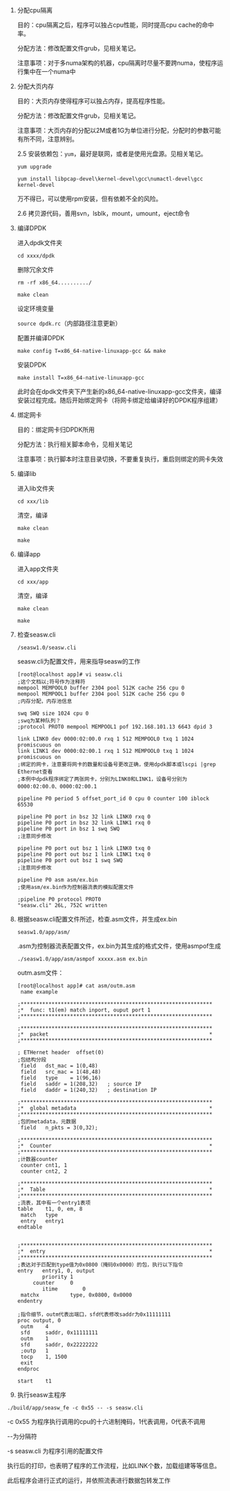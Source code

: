 1. 分配cpu隔离

   目的：cpu隔离之后，程序可以独占cpu性能，同时提高cpu cache的命中率。

   分配方法：修改配置文件grub，见相关笔记。

   注意事项：对于多numa架构的机器，cpu隔离时尽量不要跨numa，使程序运行集中在一个numa中

2. 分配大页内存

   目的：大页内存使得程序可以独占内存，提高程序性能。

   分配方法：修改配置文件grub，见相关笔记。

   注意事项：大页内存的分配以2M或者1G为单位进行分配，分配时的参数可能有所不同，注意辨别。

   2.5 安装依赖包：`yum`，最好是联网，或者是使用光盘源。见相关笔记。

   `yum upgrade`

   `yum install libpcap-devel\kernel-devel\gcc\numactl-devel\gcc kernel-devel`

   万不得已，可以使用rpm安装，但有依赖不全的风险。

   2.6 拷贝源代码，善用svn，lsblk，mount，umount，eject命令

3. 编译DPDK

   进入dpdk文件夹

   `cd xxxx/dpdk`

   删除冗余文件

   `rm -rf x86_64........../`

   `make clean`

   设定环境变量

   `source dpdk.rc`（内部路径注意更新）

   配置并编译DPDK

   `make config T=x86_64-native-linuxapp-gcc && make`

   安装DPDK

   `make install T=x86_64-native-linuxapp-gcc`

   此时会在dpdk文件夹下产生新的x86_64-native-linuxapp-gcc文件夹，编译安装过程完成。随后开始绑定网卡（将网卡绑定给编译好的DPDK程序组建）

3. 绑定网卡

   目的：绑定网卡归DPDK所用

   分配方法：执行相关脚本命令，见相关笔记

   注意事项：执行脚本时注意目录切换，不要重复执行，重启则绑定的网卡失效

4. 编译lib

   进入lib文件夹

   `cd xxx/lib`

   清空，编译

   `make clean`

   `make`

5. 编译app

   进入app文件夹

   `cd xxx/app`

   清空，编译

   `make clean`

   `make`

6. 检查seasw.cli

   `/seasw1.0/seasw.cli`

   seasw.cli为配置文件，用来指导seasw的工作

   ```
   [root@localhost app]# vi seasw.cli 
   ;这个文档以;符号作为注释符
   mempool MEMPOOL0 buffer 2304 pool 512K cache 256 cpu 0
   mempool MEMPOOL1 buffer 2304 pool 512K cache 256 cpu 0
   ;内存分配，内存池信息
   
   swq SWQ size 1024 cpu 0
   ;swq为某种队列？
   ;protocol PROT0 mempool MEMPOOL1 pof 192.168.101.13 6643 dpid 3
   
   link LINK0 dev 0000:02:00.0 rxq 1 512 MEMPOOL0 txq 1 1024 promiscuous on
   link LINK1 dev 0000:02:00.1 rxq 1 512 MEMPOOL0 txq 1 1024 promiscuous on
   ;绑定的网卡，注意要将网卡的数量和设备号更改正确，使用dpdk脚本或lscpi |grep Ethernet查看
   ;本例中dpdk程序绑定了两张网卡，分别为LINK0和LINK1，设备号分别为0000:02:00.0、0000:02:00.1
   
   pipeline P0 period 5 offset_port_id 0 cpu 0 counter 100 iblock 65530
   
   pipeline P0 port in bsz 32 link LINK0 rxq 0
   pipeline P0 port in bsz 32 link LINK1 rxq 0
   pipeline P0 port in bsz 1 swq SWQ
   ;注意同步修改
   
   pipeline P0 port out bsz 1 link LINK0 txq 0
   pipeline P0 port out bsz 1 link LINK1 txq 0
   pipeline P0 port out bsz 1 swq SWQ
   ;注意同步修改
   
   pipeline P0 asm asm/ex.bin
   ;使用asm/ex.bin作为控制器流表的模拟配置文件
   
   ;pipeline P0 protocol PROT0
   "seasw.cli" 26L, 752C written
   ```

6. 根据seasw.cli配置文件所述，检查.asm文件，并生成ex.bin

   `seasw1.0/app/asm/`

   .asm为控制器流表配置文件，ex.bin为其生成的格式文件，使用asmpof生成

   `./seasw1.0/app/asm/asmpof xxxxx.asm ex.bin`

   outm.asm文件：

   ```
   [root@localhost app]# cat asm/outm.asm 
   	name example
   
   ;**************************************************************
   ;*  func: t1(em) match inport, ouput port 1                         
   ;**************************************************************
   
   ;**************************************************************
   ;*  packet                                                    *
   ;**************************************************************
   
   ; ETHernet header  offset(0)
   ;包结构分段
   	field	dst_mac = 1(0,48)
   	field	src_mac = 1(48,48)
   	field	type    = 1(96,16)
   	field	saddr = 1(208,32)	; source IP
   	field	daddr = 1(240,32)	; destination IP
   
   ;**************************************************************
   ;*  global metadata                                           *
   ;**************************************************************
   ;包的metadata，元数据
   	field	n_pkts = 3(0,32);
   
   ;**************************************************************
   ;*  Counter                                                   *
   ;**************************************************************
   ;计数器counter
   	counter cnt1, 1
   	counter cnt2, 2
   
   ;**************************************************************
   ;*  Table                                                     *
   ;**************************************************************
   ;流表，其中有一个entry1表项
   table	t1, 0, em, 8
   	match   type
   	entry   entry1
   endtable
   
   
   ;**************************************************************
   ;*  entry                                                     *
   ;**************************************************************
   ;表达对于匹配到type值为0x0800（掩码0x0000）的包，执行以下指令
   entry   entry1, 0, output
           priority	1
   		counter		0
           itime      	0
   	matchx          type, 0x0800, 0x0000 
   endentry	
   
   ;指令细节，outm代表出端口，sfd代表修改saddr为0x11111111
   proc	output, 0
   	outm	4
   	sfd 	saddr, 0x11111111
   	outm 	1
   	sfd 	saddr, 0x22222222
   	;outp 	1
   	tocp    1, 1500
   	exit
   endproc
   
   start	t1
   ```

7. 执行seasw主程序

`./build/app/seasw_fe -c 0x55 -- -s seasw.cli`

-c 0x55 为程序执行调用的cpu的十六进制掩码，1代表调用，0代表不调用

--为分隔符

-s seasw.cli 为程序引用的配置文件

执行后的打印，也表明了程序的工作流程，比如LINK个数，加载组建等等信息。

此后程序会进行正式的运行，并依照流表进行数据包转发工作

